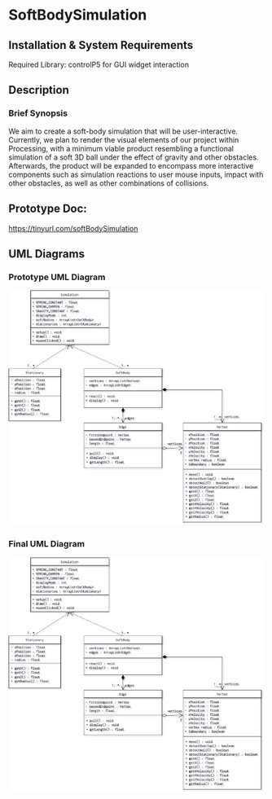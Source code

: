 # SoftBodySimulation

## Installation & System Requirements
Required Library: controlP5 for GUI widget interaction

## Description
### Brief Synopsis
We aim to create a soft-body simulation that will be user-interactive. Currently, we plan to render the visual elements of our project within Processing, with a minimum viable product resembling a functional simulation of a soft 3D ball under the effect of gravity and other obstacles. Afterwards, the product will be expanded to encompass more interactive components such as simulation reactions to user mouse inputs, impact with other obstacles, as well as other combinations of collisions.   

## Prototype Doc:  
https://tinyurl.com/softBodySimulation  

## UML Diagrams
### Prototype UML Diagram  
![Prototype UML Design](img/uml_prototype.png)
### Final UML Diagram
![Prototype UML Design](img/uml_prototype.png)


